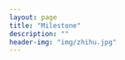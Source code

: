 ```yaml
---
layout: page
title: "Milestone"
description: ""
header-img: "img/zhihu.jpg"
---
```



<center>
    <p><img src="" align="center"></p>
</center>












